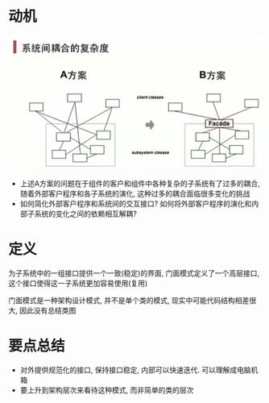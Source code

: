 # 动机
![alt text](image.png)

- 上述A方案的问题在于组件的客户和组件中各种复杂的子系统有了过多的耦合, 随着外部客户程序和各子系统的演化, 这种过多的耦合面临很多变化的挑战
- 如何简化外部客户程序和系统间的交互接口? 如何将外部客户程序的演化和内部子系统的变化之间的依赖相互解耦? 

# 定义
为子系统中的一组接口提供一个一致(稳定)的界面, 门面模式定义了一个高层接口, 这个接口使得这一子系统更加容易使用(复用)

门面模式是一种架构设计模式, 并不是单个类的模式, 现实中可能代码结构相差很大, 因此没有总结类图

# 要点总结
- 对外提供规范化的接口, 保持接口稳定, 内部可以快速迭代. 可以理解成电脑机箱
- 要上升到架构层次来看待这种模式, 而非简单的类的层次